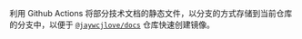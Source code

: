 
利用 Github Actions 将部分技术文档的静态文件，以分支的方式存储到当前仓库的分支中，以便于 [`@jaywcjlove/docs`](https://github.com/jaywcjlove/docs) 仓库快速创建镜像。